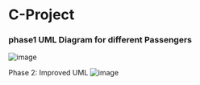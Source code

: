 # C-Project

### phase1 UML Diagram for different Passengers

![image](https://user-images.githubusercontent.com/39345855/68090119-21ccad00-fe3e-11e9-8f71-1d2d345c3699.png)

Phase 2: 
Improved UML 
![image](https://user-images.githubusercontent.com/39345855/68090368-f1d2d900-fe40-11e9-975c-74c6d6e16ba0.png)
